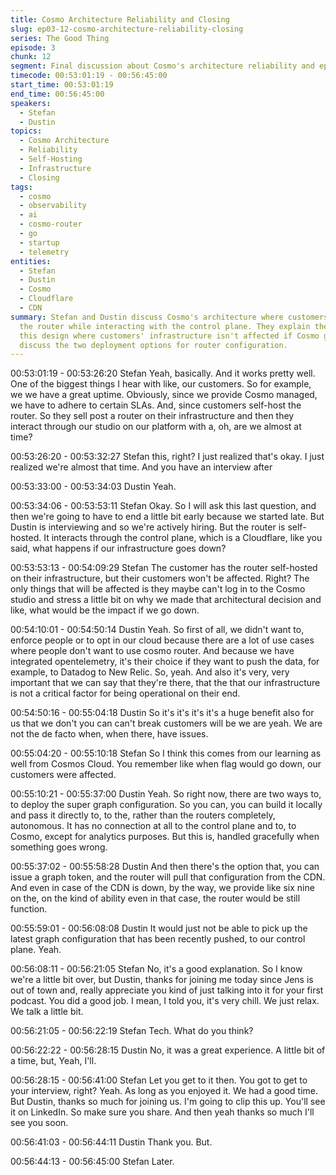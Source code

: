 ```yaml
---
title: Cosmo Architecture Reliability and Closing
slug: ep03-12-cosmo-architecture-reliability-closing
series: The Good Thing
episode: 3
chunk: 12
segment: Final discussion about Cosmo's architecture reliability and episode closing
timecode: 00:53:01:19 - 00:56:45:00
start_time: 00:53:01:19
end_time: 00:56:45:00
speakers:
  - Stefan
  - Dustin
topics:
  - Cosmo Architecture
  - Reliability
  - Self-Hosting
  - Infrastructure
  - Closing
tags:
  - cosmo
  - observability
  - ai
  - cosmo-router
  - go
  - startup
  - telemetry
entities:
  - Stefan
  - Dustin
  - Cosmo
  - Cloudflare
  - CDN
summary: Stefan and Dustin discuss Cosmo's architecture where customers self-host
  the router while interacting with the control plane. They explain the benefits of
  this design where customers' infrastructure isn't affected if Cosmo goes down, and
  discuss the two deployment options for router configuration.
---
```


00:53:01:19 - 00:53:26:20
Stefan
Yeah, basically. And it works pretty well. One of the biggest things I hear with like, our
customers. So for example, we we have a great uptime. Obviously, since we provide Cosmo
managed, we have to adhere to certain SLAs. And, since customers self-host the router. So
they sell post a router on their infrastructure and then they interact through our studio on our
platform with a, oh, are we almost at time?

00:53:26:20 - 00:53:32:27
Stefan
this, right?
I just realized that's okay. I just realized we're almost that time. And you have an interview after

00:53:33:00 - 00:53:34:03
Dustin
Yeah.

00:53:34:06 - 00:53:53:11
Stefan
Okay. So I will ask this last question, and then we're going to have to end a little bit early
because we started late. But Dustin is interviewing and so we're actively hiring. But the router is
self-hosted. It interacts through the control plane, which is a Cloudflare, like you said, what
happens if our infrastructure goes down?

00:53:53:13 - 00:54:09:29
Stefan
The customer has the router self-hosted on their infrastructure, but their customers won't be
affected. Right? The only things that will be affected is they maybe can't log in to the Cosmo
studio and stress a little bit on why we made that architectural decision and like, what would be
the impact if we go down.

00:54:10:01 - 00:54:50:14
Dustin
Yeah. So first of all, we didn't want to, enforce people or to opt in our cloud because there are a
lot of use cases where people don't want to use cosmo router. And because we have integrated
opentelemetry, it's their choice if they want to push the data, for example, to Datadog to New
Relic. So, yeah. And also it's very, very important that we can say that they're there, that the that
our infrastructure is not a critical factor for being operational on their end.

00:54:50:16 - 00:55:04:18
Dustin
So it's it's it's it's a huge benefit also for us that we don't you can can't break customers will be
we are yeah. We are not the de facto when, when there, have issues.

00:55:04:20 - 00:55:10:18
Stefan
So I think this comes from our learning as well from Cosmos Cloud. You remember like when
flag would go down, our customers were affected.

00:55:10:21 - 00:55:37:00
Dustin
Yeah. So right now, there are two ways to, to deploy the super graph configuration. So you can,
you can build it locally and pass it directly to, to the, rather than the routers completely,
autonomous. It has no connection at all to the control plane and to, to Cosmo, except for
analytics purposes. But this is, handled gracefully when something goes wrong.

00:55:37:02 - 00:55:58:28
Dustin
And then there's the option that, you can issue a graph token, and the router will pull that
configuration from the CDN. And even in case of the CDN is down, by the way, we provide like
six nine on the, on the kind of ability even in that case, the router would be still function.

00:55:59:01 - 00:56:08:08
Dustin
It would just not be able to pick up the latest graph configuration that has been recently pushed,
to our control plane. Yeah.

00:56:08:11 - 00:56:21:05
Stefan
No, it's a good explanation. So I know we're a little bit over, but Dustin, thanks for joining me
today since Jens is out of town and, really appreciate you kind of just talking into it for your first
podcast. You did a good job. I mean, I told you, it's very chill. We just relax. We talk a little bit.

00:56:21:05 - 00:56:22:19
Stefan
Tech. What do you think?

00:56:22:22 - 00:56:28:15
Dustin
No, it was a great experience. A little bit of a time, but, Yeah, I'll.

00:56:28:15 - 00:56:41:00
Stefan
Let you get to it then. You got to get to your interview, right? Yeah. As long as you enjoyed it. We
had a good time. But Dustin, thanks so much for joining us. I'm going to clip this up. You'll see it
on LinkedIn. So make sure you share. And then yeah thanks so much I'll see you soon.

00:56:41:03 - 00:56:44:11
Dustin
Thank you. But.

00:56:44:13 - 00:56:45:00
Stefan
Later. 